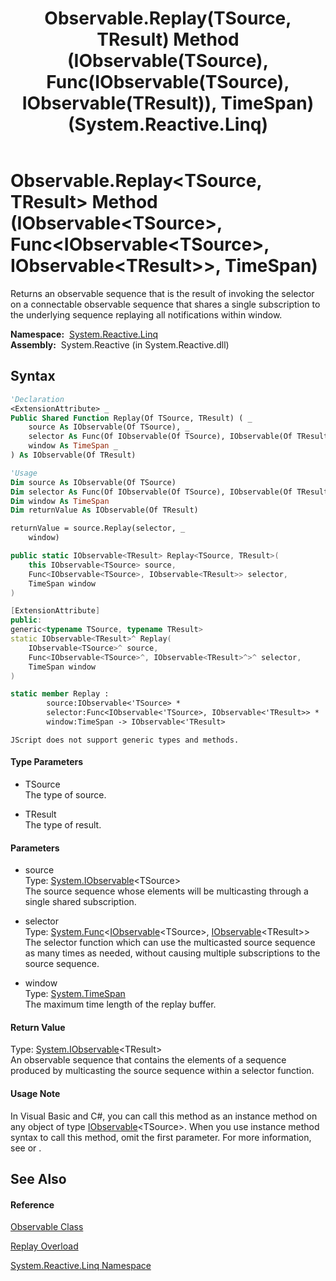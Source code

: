 ﻿---
title: Observable.Replay(TSource, TResult) Method (IObservable(TSource), Func(IObservable(TSource), IObservable(TResult)), TimeSpan) (System.Reactive.Linq)
TOCTitle: Replay(TSource, TResult) Method (IObservable(TSource), Func(IObservable(TSource), IObservable(TResult)), TimeSpan)
ms:assetid: M:System.Reactive.Linq.Observable.Replay``2(System.IObservable{``0},System.Func{System.IObservable{``0},System.IObservable{``1}},System.TimeSpan)
ms:mtpsurl: https://msdn.microsoft.com/en-us/library/Hh229526(v=VS.103)
ms:contentKeyID: 36068942
ms.date: 06/28/2011
mtps_version: v=VS.103
dev_langs:
- vb
- csharp
- c++
- fsharp
- jscript
---

# Observable.Replay\<TSource, TResult\> Method (IObservable\<TSource\>, Func\<IObservable\<TSource\>, IObservable\<TResult\>\>, TimeSpan)

Returns an observable sequence that is the result of invoking the selector on a connectable observable sequence that shares a single subscription to the underlying sequence replaying all notifications within window.

**Namespace:**  [System.Reactive.Linq](hh211929\(v=vs.103\).md)  
**Assembly:**  System.Reactive (in System.Reactive.dll)

## Syntax

``` vb
'Declaration
<ExtensionAttribute> _
Public Shared Function Replay(Of TSource, TResult) ( _
    source As IObservable(Of TSource), _
    selector As Func(Of IObservable(Of TSource), IObservable(Of TResult)), _
    window As TimeSpan _
) As IObservable(Of TResult)
```

``` vb
'Usage
Dim source As IObservable(Of TSource)
Dim selector As Func(Of IObservable(Of TSource), IObservable(Of TResult))
Dim window As TimeSpan
Dim returnValue As IObservable(Of TResult)

returnValue = source.Replay(selector, _
    window)
```

``` csharp
public static IObservable<TResult> Replay<TSource, TResult>(
    this IObservable<TSource> source,
    Func<IObservable<TSource>, IObservable<TResult>> selector,
    TimeSpan window
)
```

``` c++
[ExtensionAttribute]
public:
generic<typename TSource, typename TResult>
static IObservable<TResult>^ Replay(
    IObservable<TSource>^ source, 
    Func<IObservable<TSource>^, IObservable<TResult>^>^ selector, 
    TimeSpan window
)
```

``` fsharp
static member Replay : 
        source:IObservable<'TSource> * 
        selector:Func<IObservable<'TSource>, IObservable<'TResult>> * 
        window:TimeSpan -> IObservable<'TResult> 
```

``` jscript
JScript does not support generic types and methods.
```

#### Type Parameters

  - TSource  
    The type of source.

<!-- end list -->

  - TResult  
    The type of result.

#### Parameters

  - source  
    Type: [System.IObservable](https://msdn.microsoft.com/en-us/library/Dd990377)\<TSource\>  
    The source sequence whose elements will be multicasting through a single shared subscription.  

<!-- end list -->

  - selector  
    Type: [System.Func](https://msdn.microsoft.com/en-us/library/Bb549151)\<[IObservable](https://msdn.microsoft.com/en-us/library/Dd990377)\<TSource\>, [IObservable](https://msdn.microsoft.com/en-us/library/Dd990377)\<TResult\>\>  
    The selector function which can use the multicasted source sequence as many times as needed, without causing multiple subscriptions to the source sequence.  

<!-- end list -->

  - window  
    Type: [System.TimeSpan](https://msdn.microsoft.com/en-us/library/269ew577)  
    The maximum time length of the replay buffer.  

#### Return Value

Type: [System.IObservable](https://msdn.microsoft.com/en-us/library/Dd990377)\<TResult\>  
An observable sequence that contains the elements of a sequence produced by multicasting the source sequence within a selector function.  

#### Usage Note

In Visual Basic and C\#, you can call this method as an instance method on any object of type [IObservable](https://msdn.microsoft.com/en-us/library/Dd990377)\<TSource\>. When you use instance method syntax to call this method, omit the first parameter. For more information, see [](https://msdn.microsoft.com/en-us/library/Bb384936) or [](https://msdn.microsoft.com/en-us/library/Bb383977).

## See Also

#### Reference

[Observable Class](hh244252\(v=vs.103\).md)

[Replay Overload](hh212024\(v=vs.103\).md)

[System.Reactive.Linq Namespace](hh211929\(v=vs.103\).md)

